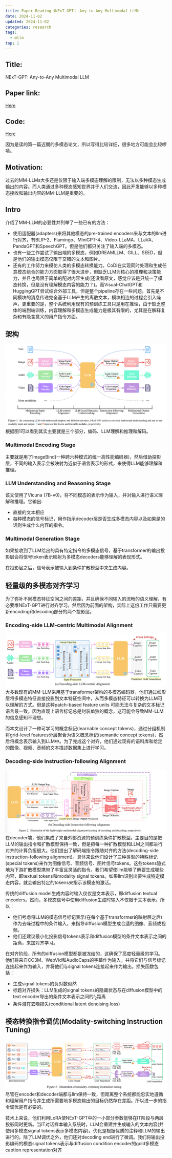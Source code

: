 ```yaml
---
title: Paper Reading-《NExT-GPT： Any-to-Any Multimodal LLM》
date: 2024-11-02
updated: 2024-11-02
categories: research
tags:
  - mllm
top: 1
---
```


## Title: 
NExT-GPT: Any-to-Any Multimodal LLM

## Paper link:
[Here](https://arxiv.org/abs/2309.05519)

## Code:
[Here](https://github.com/NExT-GPT/NExT-GPT)

因为是读的第一篇近期的多模态论文，所以写得比较详细，很多地方可能会比较啰嗦。

## Motivation:
过去的MM-LLMs大多还是仅限于输入端多模态理解的限制，无法以多种模态生成输出的内容。而人类通过多种模态感知世界并于人们交流，因此开发能够以多种模态接收和输出内容的MM-LLM是重要的。

## Intro
介绍了MM-LLM的必要性并列举了一些已有的方法：
- 使用适配器(adapters)来将其他模态的pre-trained encoders来与文本的llm进行对齐，有BLIP-2、Flamingo、MiniGPT-4、Video-LLaMA、LLaVA、PandaGPT和SpeechGPT。但是他们都只关注了输入端的多模态。
- 也有一些工作尝试了输出端的多模态，例如DREAMLLM、GILL、SEED，但是他们的输出模态仅限于交错的文本和图片。
- 还有的工作努力来模仿人类的多模态转换能力。CoDi在实现同时处理和生成任意模态组合的能力方面取得了很大进步，但缺乏LLM为核心的推理和决策能力，并且也局限于简单的配对内容生成(还没看原文，感觉应该是只统一了模态转换，但是没有理解模态内容的能力？)。而Visual-ChatGPT和HuggingGPT尝试结合外部工具，但是整个pipeline存在一些问题。首先是不同模块的消息传递完全基于LLM产生的离散文本，模块相连的过程会引入噪声，更重要的是，整个系统利用现有的预训练工具只是用在推理，由于缺乏整体的端到端训练，内容理解和多模态生成能力是极其有限的，尤其是在解释复杂和有隐含意义的用户指令方面。

## 架构
![alt text](./image-8.png)
根据图1可以看到其实主要就是三个部分，编码、LLM理解和推理和解码。

### Multimodal Encoding Stage
主要就是用了ImageBind(一种跨六种模式的统一高性能编码器)，然后借助投影层，不同的输入表示会被映射为近似于语言表示的形式，来使得LLM能够理解和推理。

### LLM Understanding and Reasoning Stage
该文使用了Vicuna (7B-v0)，将不同模态的表示作为输入，并对输入进行语义理解和推理。它输出: 
- 直接的文本相应
- 每种模态的信号标记，用作指示decoder层是否生成多模态内容以及如果是的话则生成什么内容的指令。

### Multimodal Generation Stage
如果接收到了LLM给出的具有特定指令的多模态信号，基于transformer的输出投影层会将信号token表示映射为多模态decoders能够理解的表现形式。

在投影层之后，信号表示被输入到条件扩散模型中来生成内容。

## 轻量级的多模态对齐学习
为了弥补不同模态特征空间之间的差距，并且确保不同输入的流畅的语义理解，有必要堆NExT-GPT进行对齐学习。然后因为前面的架构，实际上这份工作只需要更新encoding和decoding部分的两个投影层。

### Encoding-side LLM-centric Multimodal Alignment
![alt text](./image-9.png)
大多数现有的MM-LLM采用基于transformer架构的多模态编码器，他们通过线形层将多模态特征直接投影到文本特征空间中，从而多模态特征可以转换为LLM可以理解的方式。但是这种patch-based feature units 可能无法与复杂的文本标记语言最一致，因为直观上语言标记总是封装单独的概念，这可能会导致MM-LLM的信息感知不理想。

而本文设计了一种可学习的概念标记(learnable concept tokens)，通过分组机制将grid-level features分层聚合为语义概念标记(semantic concept tokens)，然后将概念表示输入到LLM中。为了完成这个对齐，他们通过现有的语料库和给定的图像、视频、音频的文本描述数据集上进行学习。

### Decoding-side Instruction-following Alignment
![alt text](./image-10.png)
在decoder端，他们集成了来自外部资源的预训练条件扩散模型。主要目的是把LLM的输出指令和扩散模型保持一致，但是把每一种扩散模型和LLM之间都进行对齐的计算负担很大。他们提出了解码端指令跟随对齐的方法(decoding-side  instruction-following alignment)。具体来说他们设计了三种类型的特殊标记(special tokens)来作为图像信号、音频信号、图片信号tokens。这些tokens隐式地为下游扩散模型携带了丰富且灵活的指令。我们希望使llm能够了解要生成哪些内容，即textual tokens和modality signal tokens。如果llm识别出要生成特定模态内容，就会输出特定的tokens来指示该模态的激活。

传统的diffusion model生成内容时输入仅仅是文本表示，即diffusion textual encoders。然而，多模态信号中使用diffusion生成时输入不仅限于文本表示。所以：
- 他们考虑将LLM的模态信号标记表示(在每个基于transformer的映射层之后)作为去噪过程中的条件输入，来指导diffusion模型生成合适的图像、音频或视频。
- 他们还建议最小化投影信号tokens表示和diffusion模型的条件文本表示之间的距离，来加对齐学习。

在对齐阶段，所有的diffusion模型都是被冻结的，这确保了高度轻量级的学习。他们将来自CC3M、WebVid和AudioCaps的字幕作为输入，并将它们与信号标记连接起来作为输入，并将他们与signal tokens连接起来作为输出。损失函数包括：
- 生成signal tokens的负对数似然
- 标题对齐损失：LLM生成的signal tokens的隐藏状态与在diffusion模型中的text encoder导出的条件文本表示之间的$l_2$距离
- 条件潜在去噪损失(conditional latent denoising loss)

## 模态转换指令调优(Modality-switching Instruction Tuning)
![alt text](./image-11.png)
尽管在encoder和decoder端都与llm保持一致，但距离整个系统都能忠实地遵循和理解用户指令并生成所需要地多模态输出的目标仍然存在差距。所以进一步的指令调优是有必要的。

技术上来说，他们利用LoRA使NExT-GPT中的一小部分参数能够在IT阶段与两层投影同时更新。当IT对话样本输入系统时，LLM会重建并生成输入的文本内容(并使用多模态signal tokens表示多模态内容)。优化是根据优质的注释和LLM的输出进行的。除了LLM调优之外，他们还对decoding end进行了微调。我们将输出投影编码的模态signal tokens表示与diffusion condition encoder的gold多模态caption representation对齐
